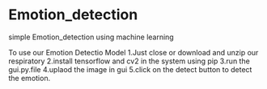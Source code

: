 # Emotion_detection
simple Emotion_detection using machine learning

To use our Emotion Detectio Model
1.Just close or download and unzip our respiratory
2.install tensorflow and cv2 in the system using pip
3.run the gui.py.file
4.uplaod the image in gui
5.click on the detect button to detect the emotion.
